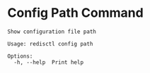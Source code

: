 # Config Path Command

```
Show configuration file path

Usage: redisctl config path

Options:
  -h, --help  Print help
```

